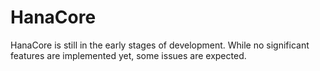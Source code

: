 # HanaCore

HanaCore is still in the early stages of development. While no significant features are implemented yet, some issues are expected.

